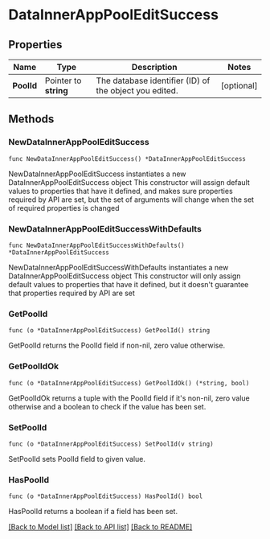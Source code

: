 # DataInnerAppPoolEditSuccess

## Properties

Name | Type | Description | Notes
------------ | ------------- | ------------- | -------------
**PoolId** | Pointer to **string** | The database identifier (ID) of the object you edited. | [optional] 

## Methods

### NewDataInnerAppPoolEditSuccess

`func NewDataInnerAppPoolEditSuccess() *DataInnerAppPoolEditSuccess`

NewDataInnerAppPoolEditSuccess instantiates a new DataInnerAppPoolEditSuccess object
This constructor will assign default values to properties that have it defined,
and makes sure properties required by API are set, but the set of arguments
will change when the set of required properties is changed

### NewDataInnerAppPoolEditSuccessWithDefaults

`func NewDataInnerAppPoolEditSuccessWithDefaults() *DataInnerAppPoolEditSuccess`

NewDataInnerAppPoolEditSuccessWithDefaults instantiates a new DataInnerAppPoolEditSuccess object
This constructor will only assign default values to properties that have it defined,
but it doesn't guarantee that properties required by API are set

### GetPoolId

`func (o *DataInnerAppPoolEditSuccess) GetPoolId() string`

GetPoolId returns the PoolId field if non-nil, zero value otherwise.

### GetPoolIdOk

`func (o *DataInnerAppPoolEditSuccess) GetPoolIdOk() (*string, bool)`

GetPoolIdOk returns a tuple with the PoolId field if it's non-nil, zero value otherwise
and a boolean to check if the value has been set.

### SetPoolId

`func (o *DataInnerAppPoolEditSuccess) SetPoolId(v string)`

SetPoolId sets PoolId field to given value.

### HasPoolId

`func (o *DataInnerAppPoolEditSuccess) HasPoolId() bool`

HasPoolId returns a boolean if a field has been set.


[[Back to Model list]](../README.md#documentation-for-models) [[Back to API list]](../README.md#documentation-for-api-endpoints) [[Back to README]](../README.md)


